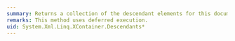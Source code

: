 ```yaml
---
summary: Returns a collection of the descendant elements for this document or element, in document order.
remarks: This method uses deferred execution.
uid: System.Xml.Linq.XContainer.Descendants*
---
```

